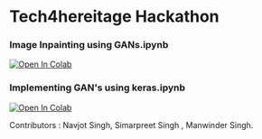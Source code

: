 # Tech4hereitage Hackathon

### Image Inpainting using GANs.ipynb

<a href="https://colab.research.google.com/drive/10MX3urAzUMfxKFB-wMZD5OTx6dmgohB7?usp=sharing">
  <img src="https://colab.research.google.com/assets/colab-badge.svg" alt="Open In Colab"/>
</a>

### Implementing GAN's using keras.ipynb

<a href="https://colab.research.google.com/drive/1B9NRI0lSSMGqmxoYVmvI971VcNKKhXwD?usp=sharing">
  <img src="https://colab.research.google.com/assets/colab-badge.svg" alt="Open In Colab"/>
</a>

Contributors : Navjot Singh, Simarpreet Singh , Manwinder Singh.
